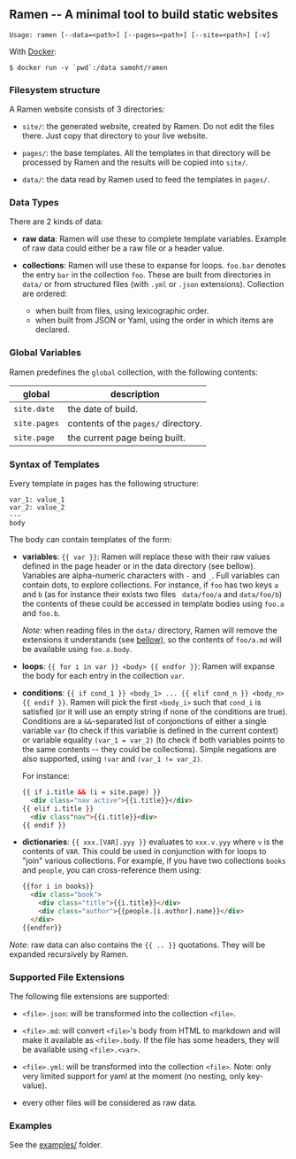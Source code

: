 ## Ramen -- A minimal tool to build static websites

```
Usage: ramen [--data=<path>] [--pages=<path>] [--site=<path>] [-v]
```

With [Docker](www.docker.com):

```
$ docker run -v `pwd`:/data samoht/ramen
```

### Filesystem structure

A Ramen website consists of 3 directories:

- `site/`: the generated website, created by Ramen. Do not edit the files
  there. Just copy that directory to your live website.

- `pages/`: the base templates. All the templates in that directory
  will be processed by Ramen and the results will be copied into `site/`.

- `data/`: the data read by Ramen used to feed the templates in `pages/`.

### Data Types

There are 2 kinds of data:

- **raw data**: Ramen will use these to complete template variables. Example of
  raw data could either be a raw file or a header value.

- **collections**: Ramen will use these to expanse for loops. `foo.bar` denotes
  the entry `bar` in the collection `foo`. These are built from directories
  in `data/` or from structured files (with `.yml` or `.json` extensions).
  Collection are ordered:
  - when built from files, using lexicographic order.
  - when built from JSON or Yaml, using the order in which items are declared.

### Global Variables

Ramen predefines the `global` collection, with the following contents:

| global | description |
|--------|-------------|
| `site.date`  | the date of build. |
| `site.pages`| contents of the `pages/` directory. |
| `site.page` | the current page being built. |

### Syntax of Templates

Every template in pages has the following structure:

```
var_1: value_1
var_2: value_2
---
body
```

The body can contain templates of the form:

- **variables**: `{{ var }}`: Ramen will replace these with their raw
  values defined in the page header or in the data directory (see
  bellow). Variables are alpha-numeric characters with `-` and `_`.
  Full variables can contain dots, to explore collections. For instance,
  if `foo` has two keys `a` and `b` (as for instance their exists two files `
  data/foo/a` and  `data/foo/b`) the contents of these could be
  accessed in template bodies using `foo.a` and `foo.b`.

  _Note:_ when reading files in the `data/` directory, Ramen will
  remove the extensions it understands (see
  [bellow](https://github.com/samoht/ramen#supported-file-extensions)),
  so the contents of `foo/a.md` will be available using `foo.a.body`.

- **loops**: `{{ for i in var }} <body> {{ endfor }}`: Ramen will
  expanse the body for each entry in the collection `var`.

- **conditions**: `{{ if cond_1 }} <body_1> ... {{ elif cond_n }} <body_n> {{
  endif }}`. Ramen will pick the first `<body_i>` such that `cond_i` is
  satisfied (or it will use an empty string if none of the conditions
  are true). Conditions are a `&&`-separated list of conjonctions of
  either a single variable `var` (to check if this variablie is
  defined in the current context) or variable equality `(var_1 = var_2)`
  (to check if both variables points to the same contents -- they
  could be collections). Simple negations are also supported,
  using `!var` and `(var_1 != var_2)`.

  For instance:

  ```html
  {{ if i.title && (i = site.page) }}
    <div class="nav active">{{i.title}}</div>
  {{ elif i.title }}
    <div class"nav">{{i.title}}<div>
  {{ endif }}
  ```

- **dictionaries**: `{{ xxx.[VAR].yyy }}` evaluates to `xxx.v.yyy`
  where `v` is the contents of `VAR`. This could be used in
  conjunction with for loops to "join" various collections.
  For example, if you have two collections `books` and `people`,
  you can cross-reference them using:
  ````html
  {{for i in books}}
    <div class="book">
      <div class="title">{{i.title}}</div>
      <div class="author">{{people.[i.author].name}}</div>
    </div>
  {{endfor}}
  ````

_Note_: raw data can also contains the `{{ .. }}` quotations. They will be
expanded recursively by Ramen.

### Supported File Extensions

The following file extensions are supported:

- `<file>.json`: will be transformed into the collection `<file>`.

- `<file>.md`: will convert `<file>`'s body from HTML to markdown and will
  make it available as `<file>.body`.
  If the file has some headers, they will be available
  using `<file>.<var>`.

- `<file>.yml`: will be transformed into the collection `<file>`. Note: only
   very limited support for yaml at the moment (no nesting, only key-value).

- every other files will be considered as raw data.

### Examples

See the [examples/](https://github.com/samoht/ramen/tree/master/examples) folder.
